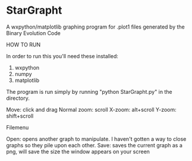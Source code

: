 StarGrapht
==========

A wxpython/matplotlib graphing program for .plot1 files generated by the Binary Evolution Code


HOW TO RUN

In order to run this you'll need these installed:
1. wxpython
2. numpy
3. matplotlib

The program is run simply by running "python StarGrapht.py" in the directory.

Move: click and drag
Normal zoom: scroll
X-zoom: alt+scroll
Y-zoom: shift+scroll

Filemenu

Open: opens another graph to manipulate. I haven't gotten a way to close graphs so they pile upon each other.
Save: saves the current graph as a png, will save the size the window appears on your screen
